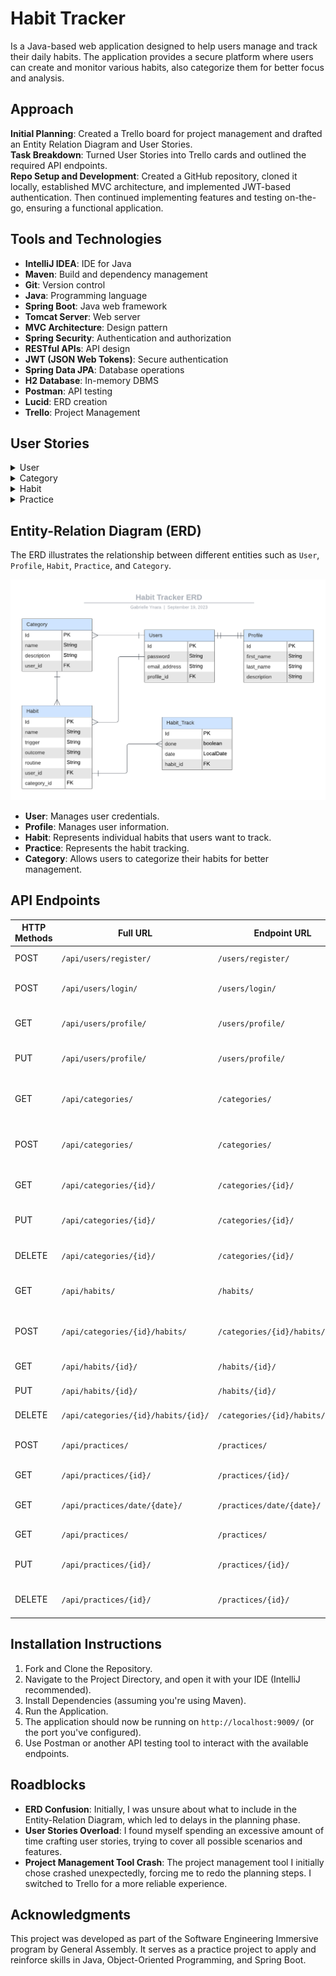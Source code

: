 # Habit Tracker
Is a Java-based web application designed to help users manage and track their daily habits. The application provides a secure platform where users can create and monitor various habits, also categorize them for better focus and analysis.

## Approach
**Initial Planning**: Created a Trello board for project management and drafted an Entity Relation Diagram and User Stories.  
**Task Breakdown**: Turned User Stories into Trello cards and outlined the required API endpoints.  
**Repo Setup and Development**: Created a GitHub repository, cloned it locally, established MVC architecture, and implemented JWT-based authentication. Then continued implementing features and testing on-the-go, ensuring a functional application.

## Tools and Technologies
- **IntelliJ IDEA**: IDE for Java
- **Maven**: Build and dependency management
- **Git**: Version control
- **Java**: Programming language
- **Spring Boot**: Java web framework
- **Tomcat Server**: Web server
- **MVC Architecture**: Design pattern
- **Spring Security**: Authentication and authorization
- **RESTful APIs**: API design
- **JWT (JSON Web Tokens)**: Secure authentication
- **Spring Data JPA**: Database operations
- **H2 Database**: In-memory DBMS
- **Postman**: API testing
- **Lucid**: ERD creation
- **Trello**: Project Management

## User Stories
<details>
  <summary>User</summary>

1. **As a new user, I want to be able to register** so that I can access personalized features and settings in the application.
   - The user must provide a unique email address that is not already registered in the system.
     * :warning: The application should show an error message if an email is already registered.
   - The user must have a password.

2. **As a registered user, I want to log in,** so that I can access and manage my habit tracker.
    - The user must be previously registered.
    - The user must provide the correct pair of unique email and password.
      * :warning: The application should show an error message if the email is not found in the system.
      * :warning: The application should show an error message if the authentication fails.

3. **As a logged-in user, I want to personalize my profile** with my first and last name, and a bio.
    - The user must be able to input their first name.
    - The user must be able to input their last name.
    - The user must be able to input their bio.
    - The application should check if the information has changed, then update it.
      - :warning: The application should show an error if nothing has changed.

4. **As a logged-in user, I want to be able to see my profile,** so I can check my personal information.
    - The application should display the User’s profile.
</details>

<details>
  <summary>Category</summary>

1. **As a logged-in user, I want to create categories,** to separate my habits into.
    - The user must input a name and description.
        * :warning: The name must be unique.
        * :warning: The application should show an error if the name already exists.
    - The category must be related only to its creator user.

2. **As a logged-in user, I want to see all the categories I’ve created** for my habits.
    - The application should list all the categories related to this user.
    - :warning: The application should show an error message if no categories were found.

3. **As a logged-in user, I want to search a category,** so I can see the habits associated with it.
    - The application should show the category related to this user.
        * :warning: The application should show an error message if no categories were found.
    - The application should list the habits associated with the category.

4. **As a logged-in user, I want to update category details** if needed.
    - The input must be different from the original name or description.
        * :warning: The application should show an error if there’s no change.
    - The category must previously exist.
        * :warning: The application should show an error if it doesn’t.

5. **As a logged-in user, I want to delete a category,** so I can have a cleaner application.
    - The category must previously exist.
        * :warning: The application should show an error if it doesn’t.
    - The habits associated with it are also deleted.
</details>

<details>
  <summary>Habit</summary>

1. **As a logged-in user, I want to create a habit and associate it with a category,** so I can keep things organized.
    - The user must input a unique name, routine, and category.
        * :warning: The application should show an error if Habit’s name is not unique.
        * :warning: The application should show an error if the category is not found.
    - The user can input a trigger and outcome.
    - The habit should be associated with its creator user.

2. **As a logged-in user, I want to search a habit for,** so I can see the days I’ve completed it.
    - The habit must exist.
        * :warning: The application should show an error if the habit is not found.
    - The application should show the habit and the habit track related to the habit or an empty list.

3. **As a logged-in user, I want to update the habit’s details** if needed.
    - The habit must exist.
        * :warning: The application should show an error if the habit is not found.
    - The application should show the habit and the habit track related to the habit or an empty list.

4. **As a logged-in user, I want to delete a habit** if needed.
    - The habit must exist.
        * :warning: The application should show an error if the habit is not found.
    - The habit tracks associated with it are also deleted.
</details>

<details>
  <summary>Practice</summary>

1. **As a logged-in user, I want to register when I practice a habit.**
    - The user must input an existing habit.
        * :warning: The application should show an error if the habit is not found.
    - The user must input a date.
        * :warning: The date must not be after the registration date.
    - The user must input if the practice was completed or not.

2. **As a logged-in user, I want to see the habits I practiced or not on a given date.**
    - The application should list the habit tracks that match the date.
    - The date should be equal to the search’s day or earlier.
        * :warning: The application should show an error if the date is invalid.

3. **As a logged-in user, I want to edit the details of a given habit track.**
    - The user should be able to input done, date, and/or habit_id.
        * :warning: The application should show an error if the new information is not different from the original.
    - The date should be equal to the update’s day or before.
        * :warning: The application should show an error if the date is invalid.
    - The habit track must be previously created.
        * :warning: The application should show an error if not.

4. **As a logged-in user, I want to delete a specific habit practice.**
    - The habit track must be previously created.
        * :warning: The application should show an error if the practice is not found.
    - The application should delete the habit practice record.
</details>

## Entity-Relation Diagram (ERD)
The ERD illustrates the relationship between different entities such as `User`, `Profile`, `Habit`, `Practice`, and `Category`.

![ERD](https://github.com/GabrielleYnara/habit-tracker/blob/main/assets/Habit%20Tracker%20ERD.png)

- **User**: Manages user credentials.
- **Profile**: Manages user information.
- **Habit**: Represents individual habits that users want to track.
- **Practice**: Represents the habit tracking.
- **Category**: Allows users to categorize their habits for better management.

## API Endpoints
| HTTP Methods | Full URL                            | Endpoint URL                    | Functionality                              |
|--------------|-------------------------------------|---------------------------------|--------------------------------------------|
| POST         | `/api/users/register/`              | `/users/register/`              | Register a new user                        |
| POST         | `/api/users/login/`                 | `/users/login/`                 | Login a registered user                    |
| GET          | `/api/users/profile/`               | `/users/profile/`               | Get the logged-in user's profile           |
| PUT          | `/api/users/profile/`               | `/users/profile/`               | Update the logged-in user's profile        |
| GET          | `/api/categories/`                  | `/categories/`                  | Get all categories for a logged-in user    |
| POST         | `/api/categories/`                  | `/categories/`                  | Create a new category for a logged-in user |
| GET          | `/api/categories/{id}/`             | `/categories/{id}/`             | Get a category by its ID                   |
| PUT          | `/api/categories/{id}/`             | `/categories/{id}/`             | Update a category by its ID                |
| DELETE       | `/api/categories/{id}/`             | `/categories/{id}/`             | Delete a category by its ID                |
| GET          | `/api/habits/`                      | `/habits/`                      | Get all habits for a logged-in user        |
| POST         | `/api/categories/{id}/habits/`      | `/categories/{id}/habits/`      | Create a new habit for a logged-in user    |
| GET          | `/api/habits/{id}/`                 | `/habits/{id}/`                 | Get a habit by its ID                      |
| PUT          | `/api/habits/{id}/`                 | `/habits/{id}/`                 | Update a habit by its ID                   |
| DELETE       | `/api/categories/{id}/habits/{id}/` | `/categories/{id}/habits/{id}/` | Delete a habit by its ID                   |
| POST         | `/api/practices/`                   | `/practices/`                   | Register a new practice for a habit        |
| GET          | `/api/practices/{id}/`              | `/practices/{id}/`              | Get practice by ID                         |
| GET          | `/api/practices/date/{date}/`       | `/practices/date/{date}/`       | Get all practices for a given date         |
| GET          | `/api/practices/`                   | `/practices/`                   | Get all practices                          |
| PUT          | `/api/practices/{id}/`              | `/practices/{id}/`              | Update a practice by its ID                |
| DELETE       | `/api/practices/{id}/`              | `/practices/{id}/`              | Delete a practice by its ID                |

## Installation Instructions
1. Fork and Clone the Repository.
2. Navigate to the Project Directory, and open it with your IDE (IntelliJ recommended).
3. Install Dependencies (assuming you're using Maven).
4. Run the Application.
5. The application should now be running on `http://localhost:9009/` (or the port you've configured).
6. Use Postman or another API testing tool to interact with the available endpoints.


## Roadblocks

- **ERD Confusion**: Initially, I was unsure about what to include in the Entity-Relation Diagram, which led to delays in the planning phase.
- **User Stories Overload**: I found myself spending an excessive amount of time crafting user stories, trying to cover all possible scenarios and features.
- **Project Management Tool Crash**: The project management tool I initially chose crashed unexpectedly, forcing me to redo the planning steps. I switched to Trello for a more reliable experience.

## Acknowledgments
This project was developed as part of the Software Engineering Immersive program by General Assembly. 
It serves as a practice project to apply and reinforce skills in Java, Object-Oriented Programming, and Spring Boot.
